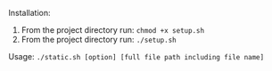Installation:
1. From the project directory run:
```chmod +x setup.sh```
2. From the project directory run: 
```./setup.sh```

Usage:
```./static.sh [option] [full file path including file name]```
